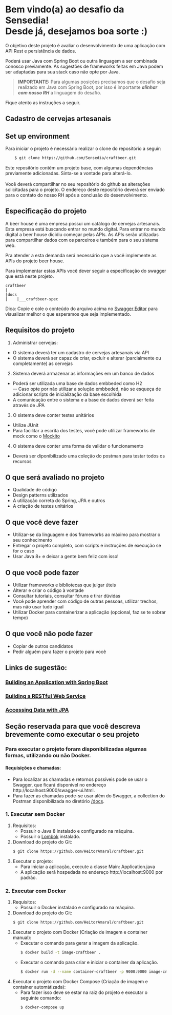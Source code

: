 # Bem vindo(a) ao desafio da Sensedia!<br/>Desde já, desejamos boa sorte :)

O objetivo deste projeto é avaliar o desenvolvimento de uma aplicação com API Rest e persistência de dados.

Poderá usar Java com Spring Boot ou outra linguagem a ser combinada conosco previamente. As sugestões de frameworks feitas em Java podem ser adaptadas para sua stack caso não opte por Java.

> **IMPORTANTE:** Para algumas posições precisamos que o desafio seja realizado em Java com Spring Boot, por isso é importante ***alinhar com nosso RH*** a linguagem do desafio.

Fique atento as instruções a seguir.

## Cadastro de cervejas artesanais

## Set up environment

Para iniciar o projeto é necessário realizar o clone do repositório a seguir:

```bash
    $ git clone https://github.com/Sensedia/craftbeer.git
```

Este repositório contém um projeto base, com algumas dependências previamente adicionadas. Sinta-se a vontade para alterá-lo.
<br/><br/>Você deverá compartilhar no seu repositório do github as alterações solicitadas para o projeto. 
O endereço deste repositório deverá ser enviado para o contato do nosso RH após a conclusão do desenvolvimento.

## Especificação do projeto

A beer house é uma empresa possui um catálogo de cervejas artesanais. Esta empresa está buscando entrar no mundo digital.
Para entrar no mundo digital a beer house dicidiu começar pelas APIs. As APIs serão utilizadas para compartilhar dados com os parceiros e também para o seu sistema web.

Pra atender a esta demanda será necessário que a você implemente as APIs do projeto beer house.

Para implementar estas APIs você dever seguir a especificação do swagger que está neste projeto.

    craftbeer
    |
    |docs
    |    |___craftbeer-spec

Dica: Copie e cole o conteúdo do arquivo acima no [Swagger Editor](https://editor.swagger.io/) para visualizar melhor o que esperamos que seja implementado.

## Requisitos do projeto

1. Administrar cervejas: 

- O sistema deverá ter um cadastro de cervejas artesanais via API<br/>
- O sistema deverá ser capaz de criar, excluir e alterar (parcialmente ou completamente) as cervejas
   
2. Sistema deverá armazenar as informações em um banco de dados
 
- Poderá ser utilizada uma base de dados embbeded como H2<br/>
-- Caso opte por não utilizar a solução embbeded, não se esqueça de adicionar scripts de inicialização da base escolhida<br/>
- A comunicação entre o sistema e a base de dados deverá ser feita através de JPA

3. O sistema deve conter testes unitários

- Utilize JUnit<br/>
- Para facilitar a escrita dos testes, você pode utilizar frameworks de mock como o [Mockito](https://site.mockito.org/)

4. O sistema deve conter uma forma de validar o funcionamento
   
- Deverá ser diponibilizado uma coleção do postman para testar todos os recursos

## O que será avaliado no projeto

- Qualidade de código
- Design patterns utilizados
- A utilização correta do Spring, JPA e outros
- A criação de testes unitários

## O que você deve fazer

- Utilizar-se da linguagem e dos frameworks ao máximo para mostrar o seu conhecimento
- Entregar o projeto completo, com scripts e instruções de execução se for o caso
- Usar Java 8+ e deixar a gente bem feliz com isso!

## O que você pode fazer

- Utilizar frameworks e bibliotecas que julgar úteis
- Alterar e criar o código à vontade
- Consultar tutoriais, consultar fóruns e tirar dúvidas
- Você pode aprender com código de outras pessoas, utilizar trechos, mas não usar tudo igual
- Utilizar Docker para containerizar a aplicação (opcional, faz se te sobrar tempo)

## O que você não pode fazer

- Copiar de outros candidatos
- Pedir alguém para fazer o projeto para você

## Links de sugestão:

### [Building an Application with Spring Boot](https://spring.io/guides/gs/spring-boot/)
### [Building a RESTful Web Service](https://spring.io/guides/gs/rest-service/)
### [Accessing Data with JPA](https://spring.io/guides/gs/accessing-data-jpa/)

## Seção reservada para que você descreva brevemente como executar o seu projeto

### Para executar o projeto foram disponibilizadas algumas formas, utilizando ou não Docker.
#### Requisições e chamadas:
- Para localizar as chamadas e retornos possíveis pode se usar o Swagger, que ficará disponível no endereço http://localhost:9000/swagger-ui.html.
- Para fazer as chamadas pode-se usar além do Swagger, a collection do Postman disponibilizada no diretório [/docs](https://github.com/HeitorAmaral/craftbeer/blob/main/docs/craftbeer.postman_collection.json).

### 1. Executar sem Docker
1. Requisitos:
    - Possuir o Java 8 instalado e configurado na máquina.
    - Possuir o [Lombok](https://projectlombok.org/) instalado.
2. Download do projeto do Git:
    ```sh
    $ git clone https://github.com/HeitorAmaral/craftbeer.git
    ```
3. Executar o projeto:
    - Para iniciar a aplicação, execute a classe Main: Application.java
    - A aplicação será hospedada no endereço http://localhost:9000 por padrão.

### 2. Executar com Docker
1. Requisitos:
    - Possuir o Docker instalado e configurado na máquina.
2. Download do projeto do Git:
    ```sh
    $ git clone https://github.com/HeitorAmaral/craftbeer.git
    ```
3. Executar o projeto com Docker (Criação de imagem e container manual):
    - Executar o comando para gerar a imagem da aplicação.
        ```sh
        $ docker build -t image-craftbeer .
        ```
    - Executar o comando para criar e iniciar o container da aplicação.
        ```sh
        $ docker run -d --name container-craftbeer -p 9000:9000 image-craftbeer
        ```
4. Executar o projeto com Docker Compose (Criação de imagem e container automátizada):
    - Para fazer isso deve se estar na raiz do projeto e executar o seguinte comando:
        ```sh
        $ docker-compose up
        ```